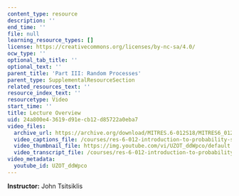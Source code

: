 ```yaml
---
content_type: resource
description: ''
end_time: ''
file: null
learning_resource_types: []
license: https://creativecommons.org/licenses/by-nc-sa/4.0/
ocw_type: ''
optional_tab_title: ''
optional_text: ''
parent_title: 'Part III: Random Processes'
parent_type: SupplementalResourceSection
related_resources_text: ''
resource_index_text: ''
resourcetype: Video
start_time: ''
title: Lecture Overview
uid: 24a800e4-3619-d91e-cb12-d85722a0eba7
video_files:
  archive_url: https://archive.org/download/MITRES.6-012S18/MITRES6_012S18_L26-02_300k.mp4
  video_captions_file: /courses/res-6-012-introduction-to-probability-spring-2018/c94c0fc440ea53c0a034531fdf367a50_UZOT_ddWpco.vtt
  video_thumbnail_file: https://img.youtube.com/vi/UZOT_ddWpco/default.jpg
  video_transcript_file: /courses/res-6-012-introduction-to-probability-spring-2018/ab9a8ccd56e3f0ce555e72dae73eefe9_UZOT_ddWpco.pdf
video_metadata:
  youtube_id: UZOT_ddWpco
---
```


**Instructor:** John Tsitsiklis

